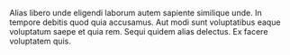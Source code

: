 Alias libero unde eligendi laborum autem sapiente similique unde. In tempore debitis quod quia accusamus. Aut modi sunt voluptatibus eaque voluptatum saepe et quia rem. Sequi quidem alias delectus. Ex facere voluptatem quis.
